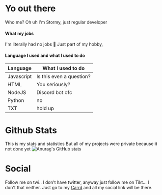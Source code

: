 # Yo out there
Who me? Oh uh I'm Stormy, just regular developer
#### What my jobs
I'm literally had no jobs 🙂
Just part of my hobby,
#### Language I used and what I used to do
|Language| What I used to do |
|--|--|
| Javascript | Is this even a question? |
| HTML | You seriously? |
| NodeJS | Discord bot ofc |
| Python | no |
| TXT | hold up |

# Github Stats
This is my stats and statistics
But all of my projects were private because it not done yet
![Anurag's GitHub stats](https://github-readme-stats.vercel.app/api?username=IHZAQSTORM33&count_private=true&theme=merco&show_icons=true)

# Social
Follow me on twi.. I don't have twitter, anyway just follow me on Tikt... I don't that neither. Just go to my [Carrd](https://ihz.carrd.co) and all my social link will be there.
